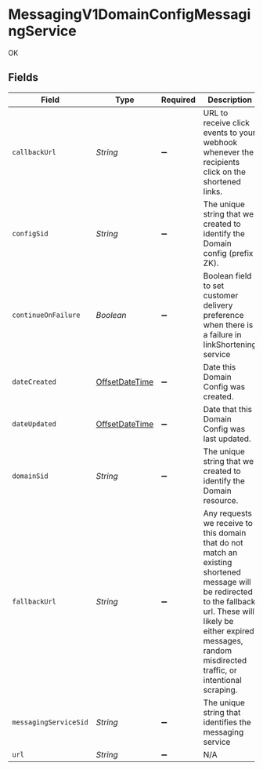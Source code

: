# MessagingV1DomainConfigMessagingService

OK


## Fields

| Field                                                                                                                                                                                                                             | Type                                                                                                                                                                                                                              | Required                                                                                                                                                                                                                          | Description                                                                                                                                                                                                                       |
| --------------------------------------------------------------------------------------------------------------------------------------------------------------------------------------------------------------------------------- | --------------------------------------------------------------------------------------------------------------------------------------------------------------------------------------------------------------------------------- | --------------------------------------------------------------------------------------------------------------------------------------------------------------------------------------------------------------------------------- | --------------------------------------------------------------------------------------------------------------------------------------------------------------------------------------------------------------------------------- |
| `callbackUrl`                                                                                                                                                                                                                     | *String*                                                                                                                                                                                                                          | :heavy_minus_sign:                                                                                                                                                                                                                | URL to receive click events to your webhook whenever the recipients click on the shortened links.                                                                                                                                 |
| `configSid`                                                                                                                                                                                                                       | *String*                                                                                                                                                                                                                          | :heavy_minus_sign:                                                                                                                                                                                                                | The unique string that we created to identify the Domain config (prefix ZK).                                                                                                                                                      |
| `continueOnFailure`                                                                                                                                                                                                               | *Boolean*                                                                                                                                                                                                                         | :heavy_minus_sign:                                                                                                                                                                                                                | Boolean field to set customer delivery preference when there is a failure in linkShortening service                                                                                                                               |
| `dateCreated`                                                                                                                                                                                                                     | [OffsetDateTime](https://docs.oracle.com/javase/8/docs/api/java/time/OffsetDateTime.html)                                                                                                                                         | :heavy_minus_sign:                                                                                                                                                                                                                | Date this Domain Config was created.                                                                                                                                                                                              |
| `dateUpdated`                                                                                                                                                                                                                     | [OffsetDateTime](https://docs.oracle.com/javase/8/docs/api/java/time/OffsetDateTime.html)                                                                                                                                         | :heavy_minus_sign:                                                                                                                                                                                                                | Date that this Domain Config was last updated.                                                                                                                                                                                    |
| `domainSid`                                                                                                                                                                                                                       | *String*                                                                                                                                                                                                                          | :heavy_minus_sign:                                                                                                                                                                                                                | The unique string that we created to identify the Domain resource.                                                                                                                                                                |
| `fallbackUrl`                                                                                                                                                                                                                     | *String*                                                                                                                                                                                                                          | :heavy_minus_sign:                                                                                                                                                                                                                | Any requests we receive to this domain that do not match an existing shortened message will be redirected to the fallback url. These will likely be either expired messages, random misdirected traffic, or intentional scraping. |
| `messagingServiceSid`                                                                                                                                                                                                             | *String*                                                                                                                                                                                                                          | :heavy_minus_sign:                                                                                                                                                                                                                | The unique string that identifies the messaging service                                                                                                                                                                           |
| `url`                                                                                                                                                                                                                             | *String*                                                                                                                                                                                                                          | :heavy_minus_sign:                                                                                                                                                                                                                | N/A                                                                                                                                                                                                                               |